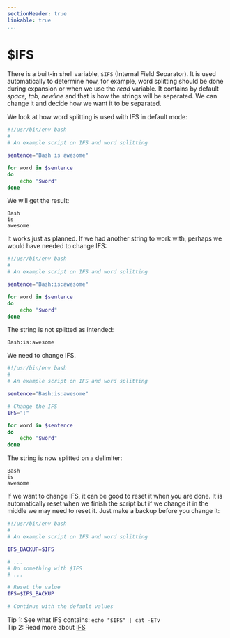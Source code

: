 ```yaml
---
sectionHeader: true
linkable: true
...
```


$IFS
=======================

There is a built-in shell variable, `$IFS` (Internal Field Separator). It is used automatically to determine how, for example, word splitting should be done during expansion or when we use the *read* variable. It contains by default *space, tab, newline* and that is how the strings will be separated. We can change it and decide how we want it to be separated.

We look at how word splitting is used with IFS in default mode:

```bash
#!/usr/bin/env bash
#
# An example script on IFS and word splitting

sentence="Bash is awesome"

for word in $sentence
do
    echo "$word"
done
```

We will get the result:
```
Bash
is
awesome
```

It works just as planned. If we had another string to work with, perhaps we would have needed to change IFS:

```bash
#!/usr/bin/env bash
#
# An example script on IFS and word splitting

sentence="Bash:is:awesome"

for word in $sentence
do
    echo "$word"
done
```

The string is not splitted as intended:
```
Bash:is:awesome
```
We need to change IFS.

```bash
#!/usr/bin/env bash
#
# An example script on IFS and word splitting

sentence="Bash:is:awesome"

# Change the IFS
IFS=":"

for word in $sentence
do
    echo "$word"
done
```

The string is now splitted on a delimiter:
```
Bash
is
awesome
```

If we want to change IFS, it can be good to reset it when you are done. It is automatically reset when we finish the script but if we change it in the middle we may need to reset it. Just make a backup before you change it:

```bash
#!/usr/bin/env bash
#
# An example script on IFS and word splitting

IFS_BACKUP=$IFS

# ...
# Do something with $IFS
# ...

# Reset the value
IFS=$IFS_BACKUP

# Continue with the default values
```

Tip 1: See what IFS contains: `echo "$IFS" | cat -ETv`  
Tip 2: Read more about [IFS](https://bash.cyberciti.biz/guide/$IFS)
